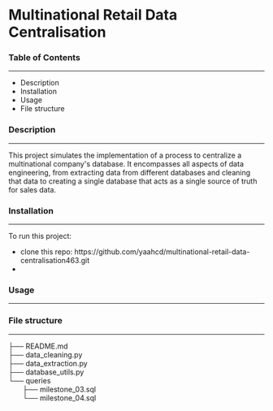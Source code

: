 # Multinational Retail Data Centralisation

### Table of Contents
---
<ul>
<li>Description</li>
<li>Installation</li>
<li>Usage</li>
<li>File structure</li>
</ul>

### Description
---
This project simulates the implementation of a process to centralize a multinational company's database. It encompasses all aspects of data engineering, from extracting data from different databases and cleaning that data to creating a single database that acts as a single source of truth for sales data.

### Installation
---
To run this project:
<ul>
<li>clone this repo: https://github.com/yaahcd/multinational-retail-data-centralisation463.git</li>
<li></li>
</ul>

### Usage
---

### File structure
---
├── README.md\
├── data_cleaning.py\
├── data_extraction.py\
├── database_utils.py\
└── queries\
&emsp;&emsp;├── milestone_03.sql\
&emsp;&emsp;└── milestone_04.sql


